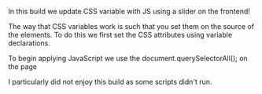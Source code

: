 In this build we update CSS variable with JS using a slider on the frontend!

The way that CSS variables work is such that you set them on the source of the elements. To do this we first set the CSS attributes using variable declarations.

To begin applying JavaScript we use the document.querySelectorAll(); on the page

I particularly did not enjoy this build as some scripts didn't run. 
